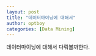 ```yaml
---
layout: post
title: "데이터마이닝에 대해서"
author: optboy
categories: [Data Mining]
---
```


데이터마이닝에 대해서 다뤄볼까한다.